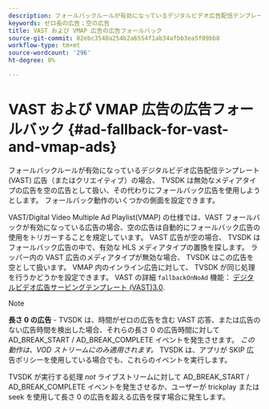 ```yaml
---
description: フォールバックルールが有効になっているデジタルビデオ広告配信テンプレート (VAST) 広告（またはクリエイティブ）の場合、 TVSDK は無効なメディアタイプの広告を空の広告として扱い、その代わりにフォールバック広告を使用しようとします。 フォールバック動作のいくつかの側面を設定できます。
keywords: ゼロ長の広告；空の広告
title: VAST および VMAP 広告の広告フォールバック
source-git-commit: 02ebc3548a254b2a6554f1ab34afbb3ea5f09bb8
workflow-type: tm+mt
source-wordcount: '296'
ht-degree: 0%

---
```


# VAST および VMAP 広告の広告フォールバック {#ad-fallback-for-vast-and-vmap-ads}

フォールバックルールが有効になっているデジタルビデオ広告配信テンプレート (VAST) 広告（またはクリエイティブ）の場合、 TVSDK は無効なメディアタイプの広告を空の広告として扱い、その代わりにフォールバック広告を使用しようとします。 フォールバック動作のいくつかの側面を設定できます。

VAST/Digital Video Multiple Ad Playlist(VMAP) の仕様では、VAST フォールバックが有効になっている広告の場合、空の広告は自動的にフォールバック広告の使用をトリガーすることを規定しています。 VAST 広告が空の場合、 TVSDK はフォールバック広告の中で、有効な HLS メディアタイプの置換を探します。 ラッパー内の VAST 広告のメディアタイプが無効な場合、 TVSDK はこの広告を空として扱います。 VMAP 内のインライン広告に対して、 TVSDK が同じ処理を行うかどうかを設定できます。 VAST の詳細 `fallbackOnNoAd` 機能： [デジタルビデオ広告サービングテンプレート (VAST)3.0](https://www.iab.net/guidelines/508676/digitalvideo/vsuite/vast).

>[!NOTE]
>
>**長さ 0 の広告** - TVSDK は、時間がゼロの広告を含む VAST 応答、または広告のない広告時間を検出した場合、それらの長さ 0 の広告時間に対して AD_BREAK_START / AD_BREAK_COMPLETE イベントを発生させます。 *この動作は、VOD ストリームにのみ適用されます。* TVSDK は、アプリが SKIP 広告ポリシーを使用している場合でも、これらのイベントを実行します。
>
>TVSDK が実行する処理 *not* ライブストリームに対して AD_BREAK_START / AD_BREAK_COMPLETE イベントを発生させるか、ユーザーが trickplay または seek を使用して長さ 0 の広告を超える広告を探す場合に発生します。
